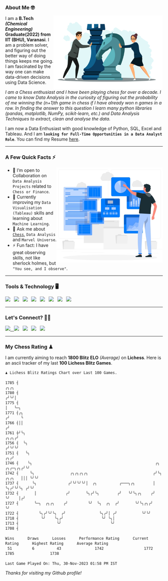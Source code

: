 ### About Me 🤓
<img align="right" alt="Coding" width="350" src="https://github.com/Laxman-Lakhan/Laxman-Lakhan/blob/master/Assets/Chess_Vector.jpg">   

I am a **B.Tech** _**(Chemical Engineering)**_ **Graduate(2022) from IIT (BHU), Varanasi**. I am a problem solver, and figuring out the better way of doing things keeps me going. I am fascinated by the way one can make data-driven decisions using Data Science. 

_I am a Chess enthusiast and I have been playing chess for over a decade. I came to know Data Analysis in the curiosity of figuring out the probability of me winning the (n+1)th game in chess if I have already won n games in a row. In finding the answer to this question I learn many python libraries (pandas, matplotlib, NumPy, scikit-learn, etc.) and Data Analysis Techniques to extract, clean and analyse the data._

I am now a Data Enthusiast with good knowledge of Python, SQL, Excel and Tableau. And I am **`looking for Full-Time Opportunities in a Data Analyst Role`**. You can find my Resume
 [here](https://drive.google.com/file/d/1UIOoogRLj5eGQFQBkuvMmTISZVdl2Ok7/view?usp=sharing).


---

### A Few Quick Facts ⚡️
<img align="right" alt="Coding" width="340" src="https://github.com/Laxman-Lakhan/Laxman-Lakhan/blob/master/Assets/Data_Vector.jpg">   

- 🤝 I’m open to Collaboration on `Data Analysis Projects` related to `Chess or Finance`.
- 📖 Currently improving my `Data Visualisation (Tableau)` skills and learning about `Machine Learning`.
- 💬 Ask me about [`Chess`](https://lichess.org/@/YourKingIsInDanger), `Data Analysis` and `Marvel Universe`.
- ⚡️ Fun fact: I have great observing skills, not like sherlock holmes, but `"You see, and I observe"`.

---
### Tools & Technology 🖥

<img src="https://img.shields.io/badge/Python-white?logo=Python&logoColor=ColorName&style=ShieldStyle" /> &nbsp;
<img src="https://img.shields.io/badge/MySQL-white?logo=MySQL&logoColor=ColorName&style=ShieldStyle" /> &nbsp;
<img src="https://img.shields.io/badge/Tableau-white?logo=Tableau&logoColor=ColorName&style=ShieldStyle" /> &nbsp;
<img src="https://img.shields.io/badge/Excel-white?logo=Microsoft+Excel&logoColor=196F3D&style=ShieldStyle" /> &nbsp;
<img src="https://img.shields.io/badge/Jupyter-white?logo=Jupyter&logoColor=ColorName&style=ShieldStyle" /> &nbsp;
<img src="https://img.shields.io/badge/pandas-white?logo=Pandas&logoColor=000080&style=ShieldStyle" /> &nbsp;
<img src="https://img.shields.io/badge/numpy-white?logo=Numpy&logoColor=85C1E9&style=ShieldStyle" /> &nbsp;
<img src="https://img.shields.io/badge/scikit learn-white?logo=Scikit+Learn&logoColor=ColorName&style=ShieldStyle" /> &nbsp;



---

### Let's Connect? 🫳🏻

<a href="mailto:laxmansingh.lakhan@gmail.com"> <img src="https://img.icons8.com/fluent/48/000000/gmail.png" width="3.5%"/> &nbsp;
[<img src="https://img.icons8.com/color/48/000000/linkedin.png" width="3.5%"/>](https://www.linkedin.com/in/laxman-lakhan/)  &nbsp;
[<img src="https://img.icons8.com/fluent/48/000000/facebook-new.png" width="3.5%"/>](https://www.facebook.com/s.laxmanlakhan/)  &nbsp;
[<img src="https://img.icons8.com/fluent/48/000000/instagram-new.png" width="3.5%"/>](https://www.instagram.com/laxman.lakhan/)  &nbsp;
[<img src="https://img.icons8.com/color/48/000000/twitter.png" width="3.5%"/>](https://twitter.com/laxman__lakhan)  &nbsp;

 ---
  
### My Chess Rating ♟
  
I am currently aiming to reach **1800 Blitz ELO** *(Average)* on **Lichess**. Here is an ascii tracker of my last **100 Lichess Blitz Games**.

  ```
  ♟︎ 𝙻𝚒𝚌𝚑𝚎𝚜𝚜 𝙱𝚕𝚒𝚝𝚣 𝚁𝚊𝚝𝚒𝚗𝚐𝚜 𝙲𝚑𝚊𝚛𝚝 𝚘𝚟𝚎𝚛 𝙻𝚊𝚜𝚝 𝟷00 𝙶𝚊𝚖𝚎𝚜.
  
1785 ┤                                                                                             ╭╮╭╮
1780 ┤                                                                                            ╭╯╰╯│
1775 ┤                                                                                            │   ╰─╮
1771 ┤╭╮                                                                                         ╭╯     ╰
1766 ┤││                                                                                        ╭╯
1761 ┼╯╰╮                                                                                  ╭╮╭╮╭╯
1756 ┤  ╰╮                                                                                ╭╯╰╯╰╯
1751 ┤   ╰╮                                                                            ╭╮╭╯
1746 ┤    ╰╮                                                       ╭╮          ╭╮╭─╮╭╮╭╯╰╯
1742 ┤     ╰╮                ╭╮╭╮╭╮╭╮                             ╭╯╰╮  ╭╮╭╮   │││ ╰╯╰╯
1737 ┤      ╰╮              ╭╯╰╯╰╯╰╯│  ╭╮          ╭───╮╭╮        │  ╰╮╭╯╰╯╰╮ ╭╯╰╯
1732 ┤       │             ╭╯       ╰╮╭╯╰╮        ╭╯   ╰╯╰╮╭╮    ╭╯   ╰╯    │╭╯
1727 ┤       ╰─╮  ╭╮╭╮    ╭╯         ╰╯  ╰╮  ╭╮  ╭╯       ╰╯╰╮╭╮╭╯          ╰╯
1722 ┤         ╰╮╭╯╰╯╰╮  ╭╯               ╰╮╭╯│ ╭╯           ╰╯╰╯
1718 ┤          ╰╯    ╰╮╭╯                 ╰╯ ╰╮│
1713 ┤                 ╰╯                      ╰╯
1708 ┤ 

Wins      Draws      Losses      Performance Rating      Current Rating      Highest Rating      Average Rating
   51         6          43               1742                  1772                1785                1738     

Last Game Played On: Thu, 30-Nov-2023 01:58 PM IST
  ```
  
  
*Thanks for visiting my Github profile!*
